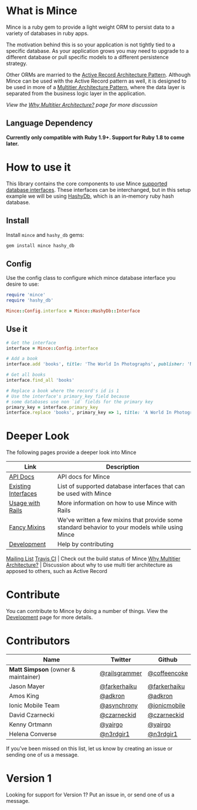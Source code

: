 # What is Mince

Mince is a ruby gem to provide a light weight ORM to persist data to a variety of databases in ruby apps.

The motivation behind this is so your application is not tightly tied to a specific database. As your application grows you may need to upgrade to a different database or pull specific models to a different persistence strategy.

Other ORMs are married to the [Active Record Architecture Pattern](http://en.wikipedia.org/wiki/Active_record_pattern).  Although Mince can be used with the Active Record pattern as well, it is designed to be used in more of a [Multitier Architecture Pattern](http://en.wikipedia.org/wiki/Multitier_architecture), where the data layer is separated from the business logic layer in the application.  

*View the [Why Multitier Architecture?](https://github.com/coffeencoke/mince/wiki/Why-multitier-architecture%3F) page for more discussion*

## Language Dependency

**Currently only compatible with Ruby 1.9+.  Support for Ruby 1.8 to come later.**

# How to use it

This library contains the core components to use Mince [supported database interfaces](https://github.com/coffeencoke/mince/wiki/Existing-interfaces). These interfaces can be interchanged, but in this setup example we will be using [HashyDb](https://github.com/coffeencoke/hashy_db), which is an in-memory ruby hash database.

## Install

Install `mince` and `hashy_db` gems:

```bash
gem install mince hashy_db
```

## Config

Use the config class to configure which mince database interface you
desire to use:

```ruby
require 'mince'
require 'hashy_db'

Mince::Config.interface = Mince::HashyDb::Interface
```

## Use it

```ruby
# Get the interface
interface = Mince::Config.interface

# Add a book
interface.add 'books', title: 'The World In Photographs', publisher: 'National Geographic'

# Get all books
interface.find_all 'books'

# Replace a book where the record's id is 1
# Use the interface's primary_key field because
# some databases use non `id` fields for the primary key
primary_key = interface.primary_key
interface.replace 'books', primary_key => 1, title: 'A World In Photographs', publisher: 'National Geographic'
```

# Deeper Look

The following pages provide a deeper look into Mince

Link | Description
----|-----
[API Docs](http://rdoc.info/github/coffeencoke/mince/master/frames) | API docs for Mince
[Existing Interfaces](https://github.com/coffeencoke/mince/wiki/Existing-interfaces) | List of supported database interfaces that can be used with Mince
[Usage with Rails](https://github.com/coffeencoke/mince/wiki/Usage-with-rails) | More information on how to use Mince with Rails
[Fancy Mixins](https://github.com/coffeencoke/mince/wiki/Fancy-mixins) | We've written a few mixins that provide some standard behavior to your models while using Mince
[Development](https://github.com/coffeencoke/mince/wiki/Development) | Help by contributing
[Mailing List](https://groups.google.com/forum/?fromgroups#!forum/mince_dev)
[Travis CI](https://travis-ci.org/#!/coffeencoke/mince) | Check out the build status of Mince
[Why Multitier Architecture?](https://github.com/coffeencoke/mince/wiki/Why-multitier-architecture%3F) | Discussion about why to use multi tier architecture as apposed to others, such as Active Record

# Contribute

You can contribute to Mince by doing a number of things.  View the [Development](https://github.com/coffeencoke/mince/wiki/Development) page for more details.

# Contributors

Name | Twitter | Github
-----|----|-----
**Matt Simpson** (owner & maintainer) | [@railsgrammer](https://twitter.com/railsgrammer) | [@coffeencoke](https://github.com/coffeencoke/)
Jason Mayer | [@farkerhaiku](https://twitter.com/farkerhaiku) | [@farkerhaiku](https://github.com/farkerhaiku)
Amos King | [@adkron](https://twitter.com/adkron) | [@adkron](https://github.com/adkron)
Ionic Mobile Team | [@asynchrony](https://twitter.com/asynchrony) | [@ionicmobile](https://github.com/ionicmobile)
David Czarnecki | [@czarneckid](https://twitter.com/czarneckid) | [@czarneckid](https://github.com/czarneckid)
Kenny Ortmann | [@yairgo](https://twitter.com/yairgo) | [@yairgo](https://github.com/yairgo)
Helena Converse | [@n3rdgir1](https://twitter.com/n3rdgir1) | [@n3rdgir1](https://github.com/n3rdgir1)

If you've been missed on this list, let us know by creating an issue or sending one of us a message.

# Version 1

Looking for support for Version 1? Put an issue in, or send one of us a message.
